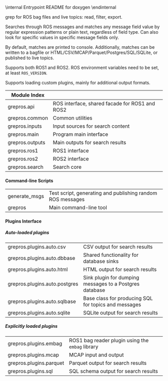 \internal  Entrypoint README for doxygen  \endinternal

grep for ROS bag files and live topics: read, filter, export.

Searches through ROS messages and matches any message field value by regular
expression patterns or plain text, regardless of field type.
Can also look for specific values in specific message fields only.

By default, matches are printed to console. Additionally, matches can be written
to a bagfile or HTML/CSV/MCAP/Parquet/Postgres/SQL/SQLite, or published to live topics.

Supports both ROS1 and ROS2. ROS environment variables need to be set, at least `ROS_VERSION`.

Supports loading custom plugins, mainly for additional output formats.


| Module Index                                                                            ||
| ----------------------------- | ----------------------------------------------------------
| grepros.api                   | ROS interface, shared facade for ROS1 and ROS2
| grepros.common                | Common utilities
| grepros.inputs                | Input sources for search content
| grepros.main                  | Program main interface
| grepros.outputs               | Main outputs for search results
| grepros.ros1                  | ROS1 interface
| grepros.ros2                  | ROS2 interface
| grepros.search                | Search core


#### Command-line Scripts

|                              ||
| ----------------------------- | ----------------------------------------------------------
| generate_msgs                 | Test script, generating and publishing random ROS messages
| grepros                       | Main command-line tool

#### Plugins Interface

##### Auto-loaded plugins

|                              ||
| ----------------------------- | ----------------------------------------------------------
| grepros.plugins.auto.csv      | CSV output for search results
| grepros.plugins.auto.dbbase   | Shared functionality for database sinks
| grepros.plugins.auto.html     | HTML output for search results
| grepros.plugins.auto.postgres | Sink plugin for dumping messages to a Postgres database
| grepros.plugins.auto.sqlbase  | Base class for producing SQL for topics and messages
| grepros.plugins.auto.sqlite   | SQLite output for search results

##### Explicitly loaded plugins

|                              ||
| ----------------------------- | ----------------------------------------------------------
| grepros.plugins.embag         | ROS1 bag reader plugin using the `embag` library
| grepros.plugins.mcap          | MCAP input and output
| grepros.plugins.parquet       | Parquet output for search results
| grepros.plugins.sql           | SQL schema output for search results
